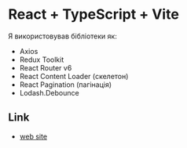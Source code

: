 # React + TypeScript + Vite


Я використовував бібліотеки як:
- Axios
- Redux Toolkit
- React Router v6
- React Content Loader (скелетон)
- React Pagination (пагінація)
- Lodash.Debounce
  
## Link
-   [web site](https://artemhorbunov1234.github.io/React--Pizza__TS/)
